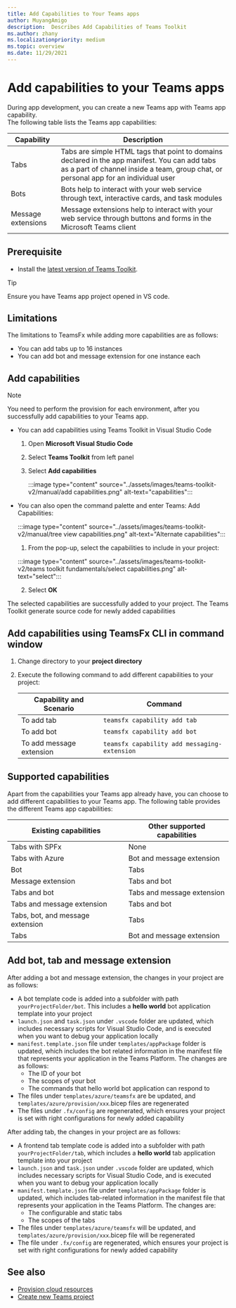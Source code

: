 ```yaml
---
title: Add Capabilities to Your Teams apps
author: MuyangAmigo
description:  Describes Add Capabilities of Teams Toolkit
ms.author: zhany
ms.localizationpriority: medium
ms.topic: overview
ms.date: 11/29/2021
---
```


# Add capabilities to your Teams apps

During app development, you can create a new Teams app with Teams app capability. </br>
The following table lists the Teams app capabilities:

|**Capability**|**Description**|
|--------|-------------|
| Tabs |  Tabs are simple HTML tags that point to domains declared in the app manifest. You can add tabs as a part of channel inside a team, group chat, or personal app for an individual user|
| Bots |  Bots help to interact with your web service through text, interactive cards, and task modules|
| Message extensions | Message extensions help to interact with your web service through buttons and forms in the Microsoft Teams client|

## Prerequisite

* Install the [latest version of Teams Toolkit](https://marketplace.visualstudio.com/items?itemName=TeamsDevApp.ms-teams-vscode-extension).

> [!TIP]
> Ensure you have Teams app project opened in VS code.

## Limitations

The limitations to TeamsFx while adding more capabilities are as follows:

* You can add tabs up to 16 instances
* You can add bot and message extension for one instance each

## Add capabilities

> [!Note]
> You need to perform the provision for each environment, after you successfully add capabilities to your Teams app.
* You can add capabilities using Teams Toolkit in Visual Studio Code
    1. Open **Microsoft Visual Studio Code**
    1. Select **Teams Toolkit** from left panel
    1. Select **Add capabilities**

        :::image type="content" source="../assets/images/teams-toolkit-v2/manual/add capabilities.png" alt-text="capabilities":::

*   You can also open the command palette and enter Teams: Add Capabilities:

    :::image type="content" source="../assets/images/teams-toolkit-v2/manual/tree view capabilities.png" alt-text="Alternate capabilities":::


    1. From the pop-up, select the capabilities to include in your project:

    :::image type="content" source="../assets/images/teams-toolkit-v2/teams toolkit fundamentals/select capabilities.png" alt-text="select":::

    2. Select **OK**

The selected capabilities are successfully added to your project. The Teams Toolkit generate source code for newly added capabilities

## Add capabilities using TeamsFx CLI in command window

1. Change directory to your **project directory**
1. Execute the following command to add different capabilities to your project:

   |Capability and Scenario| Command|
   |-----------------------|----------|
   |To add tab|`teamsfx capability add tab`|
   |To add bot|`teamsfx capability add bot`|
   |To add message extension|`teamsfx capability add messaging-extension`|

## Supported capabilities

Apart from the capabilities your Teams app already have, you can choose to add different capabilities to your Teams app. The following table provides the different Teams app capabilities:

|Existing capabilities|Other supported capabilities|
|--------------------|--------------------|
|Tabs with SPFx|None|
|Tabs with Azure|Bot and message extension|
|Bot|Tabs|
|Message extension|Tabs and bot|
|Tabs and bot|Tabs and message extension|
|Tabs and message extension|Tabs and bot|
|Tabs, bot, and message extension|Tabs|
|Tabs |Bot and message extension|

## Add bot, tab and message extension

After adding a bot and message extension, the changes in your project are as follows:

* A bot template code is added into a subfolder with path `yourProjectFolder/bot`. This includes a **hello world** bot application template into your project
* `launch.json` and `task.json` under `.vscode` folder are updated, which includes necessary scripts for Visual Studio Code, and is executed when you want to debug your application locally
* `manifest.template.json` file under `templates/appPackage` folder is updated, which includes the bot related information in the manifest file that represents your application in the Teams Platform. The changes are as follows:
  * The ID of your bot
  * The scopes of your bot
  * The commands that hello world bot application can respond to
* The files under `templates/azure/teamsfx` are be updated, and `templates/azure/provision/xxx`.bicep files are regenerated
* The files under `.fx/config` are regenerated, which ensures your project is set with right configurations for newly added capability

After adding tab, the changes in your project are as follows:

* A frontend tab template code is added into a subfolder with path `yourProjectFolder/tab`, which includes a **hello world** tab application template into your project
* `launch.json` and `task.json` under `.vscode` folder are updated, which includes necessary scripts for Visual Studio Code, and is executed when you want to debug your application locally
* `manifest.template.json` file under `templates/appPackage` folder is updated, which includes tab-related information in the manifest file that represents your application in the Teams Platform. The changes are:
  * The configurable and static tabs
  * The scopes of the tabs
* The files under `templates/azure/teamsfx` will be updated, and `templates/azure/provision/xxx`.bicep file will be regenerated
* The file under `.fx/config` are regenerated, which ensures your project is set with right configurations for newly added capability


## See also

* [Provision cloud resources](provision.md)
* [Create new Teams project](create-new-project.md)
